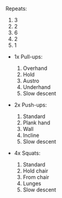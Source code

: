 Repeats:
1. 3
2. 2
3. 6
4. 2
5. 1

- 1x Pull-ups:
	1. Overhand    
	2. Hold    
	3. Austro    
	4. Underhand    
	5. Slow descent  

- 2x Push-ups:
	1. Standard    
	2. Plank hand    
	3. Wall    
	4. Incline    
	5. Slow descent 

- 4x Squats:
	1. Standard    
	2. Hold chair    
	3. From chair    
	4. Lunges    
	5. Slow descent